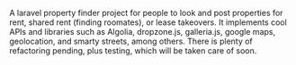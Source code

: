 A laravel property finder project for people to look and post properties for rent, shared rent (finding roomates), or lease takeovers. 
It implements cool APIs and libraries such as Algolia, dropzone.js, galleria.js, google maps, geolocation, and smarty streets, among others.
There is plenty of refactoring pending, plus testing, which will be taken care of soon.
